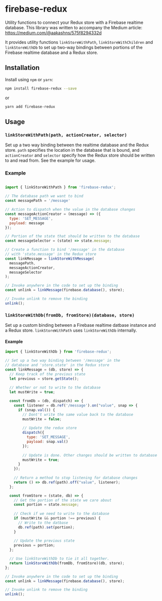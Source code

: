 # firebase-redux
Utility functions to connect your Redux store with a Firebase realtime database. This library was written to accompany the Medium article: https://medium.com/@aakashns/575f8294332d

It provides utility functions `linkStoreWithPath`, `linkStoreWithChildren` and `linkStoreWithDb` to set up two-way bindings between portions of the Firebase realtime database and a Redux store.

## Installation
Install using `npm` or `yarn`:
```bash
npm install firebase-redux --save
```
or 
```bash
yarn add firebase-redux
```

## Usage

### `linkStoreWithPath(path, actionCreator, selector)`

Set up a two way binding between the realtime database and the Redux store. `path` specifies the location in the database that is bound, and `actionCreator` and `selector` specify how the Redux store should be written to and read from. See the example for usage.

### Example
```javascript

import { linkStoreWithPath } from 'firebase-redux';

// The database path we want to bind
const messagePath = '/message'

// Action to dispatch when the value in the database changes
const messageActionCreator = (message) => ({
  type: 'SET_MESSAGE',
  payload: message
});

// Portion of the state that should be written to the database
const messageSelector = (state) => state.message;

// Create a function to bind '/message' in the database
// with 'state.message' in the Redux store
const linkMessage = linkStoreWithMessage(
  messagePath, 
  messageActionCreator, 
  messageSelector
);

// Invoke anywhere in the code to set up the binding
const unlink = linkMessage(firebase.database(), store);

// Invoke unlink to remove the binding
unlink();

```



### `linkStoreWithDb(fromDb, fromStore)(database, store)`

Set up a custom binding between a Firebase realtime datbase instance and a Redux store. `linkStoreWithPath` uses `linkStoreWithDb` internally.

#### Example

```javascript
import { linkStoreWithDb } from 'firebase-redux';

// Set up a two way binding between '/message' in the 
// database and 'store.state' in the Redux store
const linkMessage = (db, store) => {
  // Keep track of the previous state
  let previous = store.getState();
  
  // Whether or not to write to the database
  let mustWrite = true;

  const fromDb = (db, dispatch) => {
    const listener = db.ref('/message').on("value", snap => {
      if (snap.val()) {
        // Dont't write the same value back to the database 
        mustWrite = false;
        
        // Update the redux store
        dispatch({
          type: 'SET_MESSAGE',
          payload: snap.val()
        });
        
        // Update is done. Other changes should be written to database
        mustWrite = true;
      }
    });
    
    // Return a method to stop listening for database changes
    return () => db.ref(path).off("value", listener);
  };

  const fromStore = (state, db) => {
    // Get the portion of the state we care about
    const portion = state.message;
    
    // Check if we need to write to the database
    if (mustWrite && portion !== previous) {
      // Write to the datbase
      db.ref(path).set(portion);
    }
    
    // Update the previous state
    previous = portion;
  };

  // Use linkStoreWithDb to tie it all together.
  return linkStoreWithDb(fromDb, fromStore)(db, store);
};

// Invoke anywhere in the code to set up the binding
const unlink = linkMessage(firebase.database(), store);

// Invoke unlink to remove the binding
unlink();

```



